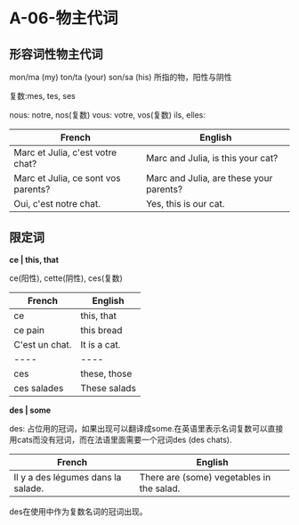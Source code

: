 # A-06-物主代词

## 形容词性物主代词

mon/ma (my)
ton/ta (your)
son/sa (his) 所指的物，阳性与阴性

复数:mes, tes, ses

nous: notre, nos(复数)
vous: votre, vos(复数)
ils, elles: 

French | English
---- | ----
Marc et Julia, c'est votre chat? | Marc and Julia, is this your cat?
Marc et Julia, ce sont vos parents? | Marc and Julia, are these your parents?
Oui, c'est notre chat. | Yes, this is our cat.

## 限定词

**ce | this, that**

ce(阳性), cette(阴性), ces(复数)

French | English
---- | ----
ce | this, that
ce pain | this bread
C'est un chat. | It is a cat. 
---- | ----
ces | these, those
ces salades | These salads

**des | some**

des: 占位用的冠词，如果出现可以翻译成some.在英语里表示名词复数可以直接用cats而没有冠词，而在法语里面需要一个冠词des (des chats).

French | English
---- | ----
Il y a des légumes dans la salade. | There are (some) vegetables in the salad.

des在使用中作为复数名词的冠词出现。